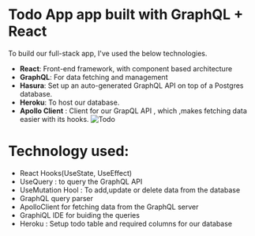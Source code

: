 # Todo App app built with GraphQL + React

To build our full-stack app, I've used the below technologies.

- **React**:  Front-end framework, with component based architecture
- **GraphQL**: For data fetching and management
- **Hasura**: Set up an auto-generated GraphQL API on top of a Postgres database.
- **Heroku**: To host our database.
- **Apollo Client** : Client for our GrapQL API , which ,makes fetching data easier with its hooks.
![Todo](https://user-images.githubusercontent.com/8887734/109749730-d4cb2900-7ba0-11eb-8ff0-f84b6c462707.jpg)

 

# Technology  used:
- React Hooks(UseState, UseEffect)
- UseQuery : to query the GraphQL API
- UseMutation Hool : To add,update or delete data from the database
- GraphQL query parser
- ApolloClient for fetching data from the GraphQL server
- GraphiQL IDE for buiding the queries
- Heroku : Setup todo table and required columns for our database

